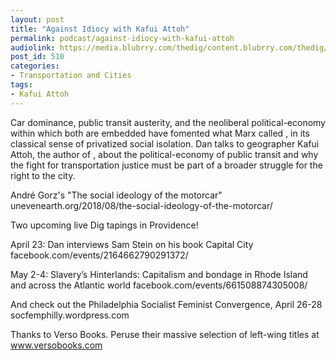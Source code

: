 ```yaml
---
layout: post
title: "Against Idiocy with Kafui Attoh"
permalink: podcast/against-idiocy-with-kafui-attoh
audiolink: https://media.blubrry.com/thedig/content.blubrry.com/thedig/The_Dig_-_EP_190_-_Kafui.mp3
post_id: 510
categories: 
- Transportation and Cities
tags: 
- Kafui Attoh
---
```


Car dominance, public transit austerity, and the neoliberal political-economy within which both are embedded have fomented what Marx called 
, in its classical sense of privatized social isolation. Dan talks to geographer Kafui Attoh, the author of 
, about the political-economy of public transit and why the fight for transportation justice must be part of a broader struggle for the right to the city.

André Gorz's "The social ideology of the motorcar" unevenearth.org/2018/08/the-social-ideology-of-the-motorcar/

Two upcoming live Dig tapings in Providence!

April 23: Dan interviews Sam Stein on his book Capital City facebook.com/events/2164662790291372/

May 2-4: Slavery’s Hinterlands: Capitalism and bondage in Rhode Island and across the Atlantic world facebook.com/events/661508874305008/

And check out the Philadelphia Socialist Feminist Convergence, April 26-28 socfemphilly.wordpress.com

Thanks to Verso Books. Peruse their massive selection of left-wing titles at www.versobooks.com